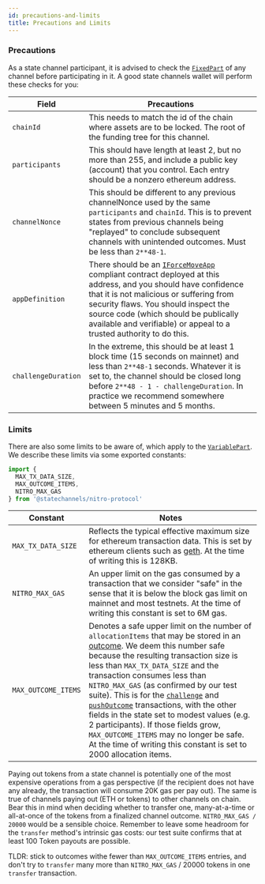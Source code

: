 ```yaml
---
id: precautions-and-limits
title: Precautions and Limits
---
```


### Precautions

As a state channel participant, it is advised to check the [`FixedPart`](./execute-state-transitions#fixed-and-variable-parts) of any channel before participating in it. A good state channels wallet will perform these checks for you:

| Field         | Precautions   |
| ------------- |-------------|
| `chainId`     | This needs to match the id of the chain where assets are to be locked. The root of the funding tree for this channel. |
| `participants`     | This should have length at least 2, but no more than 255, and include a public key (account) that you control. Each entry should be a nonzero ethereum address.      |
| `channelNonce` | This should be different to any previous channelNonce used by the same `participants` and `chainId`. This is to prevent states from previous channels being "replayed" to conclude subsequent channels with unintended outcomes. Must be less than `2**48-1`.|
| `appDefinition` | There should be an [`IForceMoveApp`](../contract-api/natspec/IForceMoveApp) compliant contract deployed at this address, and you should have confidence that it is not malicious or suffering from security flaws. You should inspect the source code (which should be publically available and verifiable) or appeal to a trusted authority to do this.|
| `challengeDuration` | In the extreme, this should be at least 1 block time (15 seconds on mainnet) and less than `2**48-1` seconds. Whatever it is set to, the channel should be closed long before `2**48 - 1 - challengeDuration`. In practice we recommend somewhere between 5 minutes and 5 months.|

### Limits

There are also some limits to be aware of, which apply to the [`VariablePart`](./execute-state-transitions#fixed-and-variable-parts). We describe these limits via some exported constants:

```typescript
import {
  MAX_TX_DATA_SIZE,
  MAX_OUTCOME_ITEMS,
  NITRO_MAX_GAS
} from '@statechannels/nitro-protocol'
```


| Constant       | Notes   |
| ------------- |-------------|
 `MAX_TX_DATA_SIZE` | Reflects the typical effective maximum size for ethereum transaction data. This is set by ethereum clients such as [geth](https://github.com/ethereum/go-ethereum). At the time of writing this is 128KB.
 `NITRO_MAX_GAS`|  An upper limit on the gas consumed by a transaction that we consider "safe" in the sense that it is below the block gas limit on mainnet and most testnets. At the time of writing this constant is set to 6M gas.
`MAX_OUTCOME_ITEMS` | Denotes a safe upper limit on the number of `allocationItems` that may be stored in an [outcome](./outcomes#outcomes-that-allocate). We deem this number safe because the resulting transaction size is less than `MAX_TX_DATA_SIZE` and the transaction consumes less than `NITRO_MAX_GAS` (as confirmed by our test suite). This is for the [`challenge`](../contract-api/natspec/ForceMove#challenge) and [`pushOutcome`](../contract-api/natspec/NitroAdjudicator#pushoutcome) transactions, with the other fields in the state set to modest values (e.g. 2 participants). If those fields grow, `MAX_OUTCOME_ITEMS` may no longer be safe.  At the time of writing this constant is set to 2000 allocation items.

Paying out tokens from a state channel is potentially one of the most expensive operations from a gas perspective (if the recipient does not have any already, the transaction will consume 20K gas per pay out). The same is true of channels paying out (ETH or tokens) to other channels on chain. Bear this in mind when deciding whether to transfer one, many-at-a-time or all-at-once of the tokens from a finalized channel outcome. `NITRO_MAX_GAS / 20000` would be a sensible choice. Remember to leave some headroom for the `transfer` method's intrinsic gas costs: our test suite confirms that at least 100 Token payouts are possible.

TLDR: stick to outcomes withe fewer than `MAX_OUTCOME_ITEMS` entries, and don't try to `transfer` many more than `NITRO_MAX_GAS` / 20000 tokens in one `transfer` transaction.
